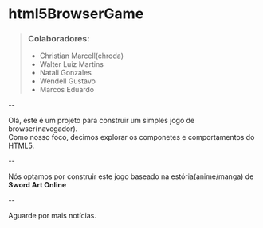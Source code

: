 html5BrowserGame
================

> ### Colaboradores:
> - Christian Marcell(chroda)
> - Walter Luiz Martins
> - Natali Gonzales
> - Wendell Gustavo
> - Marcos Eduardo

--

Olá, este é um projeto para construir um simples jogo de browser(navegador).<br/>
Como nosso foco, decimos explorar os componetes e comportamentos do HTML5.

--

Nós optamos por construir este jogo baseado na estória(anime/manga) de __Sword Art Online__

--

Aguarde por mais notícias.
